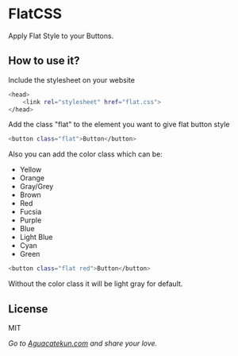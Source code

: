 # FlatCSS

Apply Flat Style to your Buttons.

## How to use it?

Include the stylesheet on your website

```sh
<head>
    <link rel="stylesheet" href="flat.css">
</head>
```
Add the class "flat" to the element you want to give flat button style

```sh
<button class="flat">Button</button>
```

Also you can add the color class which can be:
* Yellow
* Orange
* Gray/Grey
* Brown
* Red
* Fucsia
* Purple
* Blue
* Light Blue
* Cyan
* Green

```sh
<button class="flat red">Button</button>
```

Without the color class it will be light gray for default.

License
----
MIT

*Go to [Aguacatekun.com](http://aguacatekun.com) and share your love.*